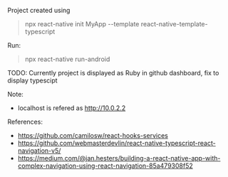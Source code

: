 Project created using
> npx react-native init MyApp --template react-native-template-typescript

Run:
> npx react-native run-android

TODO:
Currently project is displayed as Ruby in github dashboard, fix to display typescipt

Note:
* localhost is refered as http://10.0.2.2

References:
* https://github.com/camilosw/react-hooks-services
* https://github.com/webmasterdevlin/react-native-typescript-react-navigation-v5/
* https://medium.com/@jan.hesters/building-a-react-native-app-with-complex-navigation-using-react-navigation-85a479308f52